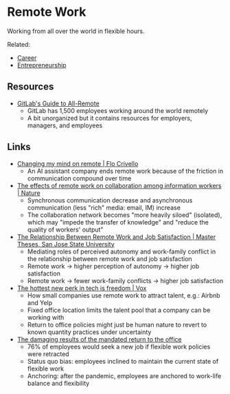 # Remote Work

Working from all over the world in flexible hours.

Related:

- [Career](/career)
- [Entrepreneurship](/entrepreneurship)

## Resources

- [GitLab's Guide to All-Remote](https://about.gitlab.com/company/culture/all-remote/guide/)
  - GitLab has 1,500 employees working around the world remotely
  - A bit unorganized but it contains resources for employers, managers, and
    employees

## Links

- [Changing my mind on remote | Flo Crivello](https://flocrivello.com/changing-my-mind-on-remote-about-being-in-san-francisco/)
  - An AI assistant company ends remote work because of the friction in
    communication compound over time
- [The effects of remote work on collaboration among information workers | Nature](https://www.nature.com/articles/s41562-021-01196-4)
  - Synchronous communication decrease and asynchronous communication (less
    "rich" media: email, IM) increase
  - The collaboration network becomes "more heavily siloed" (isolated), which
    may "impede the transfer of knowledge" and "reduce the quality of workers'
    output"
- [The Relationship Between Remote Work and Job Satisfaction | Master Theses, San Jose State University](https://scholarworks.sjsu.edu/cgi/viewcontent.cgi?article=8564&context=etd_theses)
  - Mediating roles of perceived autonomy and work-family conflict in the
    relationship between remote work and job satisfaction
  - Remote work → higher perception of autonomy → higher job satisfaction
  - Remote work → fewer work-family conflicts → higher job satisfaction
- [The hottest new perk in tech is freedom | Vox](https://www.vox.com/technology/2023/6/20/23762655/tech-perk-remote-work-freedom-airbnb-yelp)
  - How small companies use remote work to attract talent, e.g.: Airbnb and Yelp
  - Fixed office location limits the talent pool that a company can be working
    with
  - Return to office policies might just be human nature to revert to known
    quantity practices under uncertainty
- [The damaging results of the mandated return to the office](https://www.entrepreneur.com/growing-a-business/the-damaging-results-of-the-mandated-return-to-office-is/454043)
  - 76% of employees would seek a new job if flexible work policies were
    retracted
  - Status quo bias: employees inclined to maintain the current state of
    flexible work
  - Anchoring: after the pandemic, employees are anchored to work-life balance
    and flexibility
